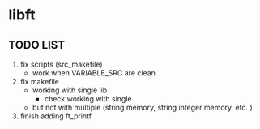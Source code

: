 # libft

## TODO LIST

1. fix scripts (src_makefile)
	- work when VARIABLE_SRC are clean
2. fix makefile
	- working with single lib
		- check working with single
	- but not with multiple (string memory, string integer memory, etc..)
3. finish adding ft_printf
